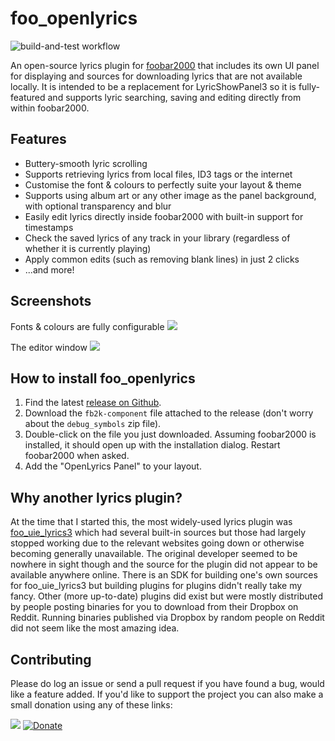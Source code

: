 # foo_openlyrics

![build-and-test workflow](https://github.com/jacquesh/foo_openlyrics/actions/workflows/run_tests.yml/badge.svg)

An open-source lyrics plugin for [foobar2000](https://www.foobar2000.org/) that includes its own UI panel for displaying and sources for downloading lyrics that are not available locally. It is intended to be a replacement for LyricShowPanel3 so it is fully-featured and supports lyric searching, saving and editing directly from within foobar2000.

## Features
* Buttery-smooth lyric scrolling
* Supports retrieving lyrics from local files, ID3 tags or the internet
* Customise the font & colours to perfectly suite your layout & theme
* Supports using album art or any other image as the panel background, with optional transparency and blur
* Easily edit lyrics directly inside foobar2000 with built-in support for timestamps
* Check the saved lyrics of any track in your library (regardless of whether it is currently playing)
* Apply common edits (such as removing blank lines) in just 2 clicks
* ...and more!

## Screenshots
Fonts & colours are fully configurable
![](.github/readme/lyrics_vertical_scroll.gif)

The editor window
![](.github/readme/editor.jpg)

## How to install foo_openlyrics
1. Find the latest [release on Github](https://github.com/jacquesh/foo_openlyrics/releases).
2. Download the `fb2k-component` file attached to the release (don't worry about the `debug_symbols` zip file).
3. Double-click on the file you just downloaded. Assuming foobar2000 is installed, it should open up with the installation dialog. Restart foobar2000 when asked.
4. Add the "OpenLyrics Panel" to your layout.

## Why another lyrics plugin?
At the time that I started this, the most widely-used lyrics plugin was [foo_uie_lyrics3](https://www.foobar2000.org/components/view/foo_uie_lyrics3) which had several built-in sources but those had largely stopped working due to the relevant websites going down or otherwise becoming generally unavailable. The original developer seemed to be nowhere in sight though and the source for the plugin did not appear to be available anywhere online. There is an SDK for building one's own sources for foo_uie_lyrics3 but building plugins for plugins didn't really take my fancy. Other (more up-to-date) plugins did exist but were mostly distributed by people posting binaries for you to download from their Dropbox on Reddit. Running binaries published via Dropbox by random people on Reddit did not seem like the most amazing idea.

## Contributing
Please do log an issue or send a pull request if you have found a bug, would like a feature added. If you'd like to support the project you can also make a small donation using any of these links:

[![](.github/readme/bmc-button.png)](https://www.buymeacoffee.com/jacquesheunis)
[![Donate](https://liberapay.com/assets/widgets/donate.svg)](https://liberapay.com/jacquesheunis/donate)
